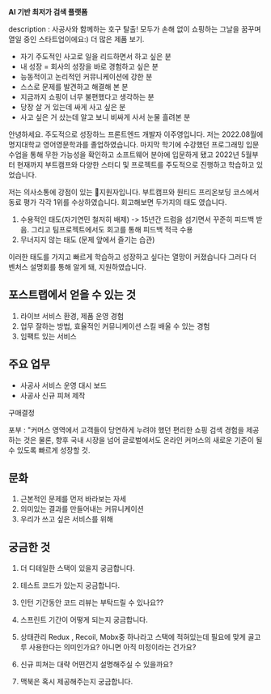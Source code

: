 **AI 기반 최저가 검색 플랫폼**

description : 사공사와 함께하는 호구 탈출! 모두가 손해 없이 쇼핑하는 그날을 꿈꾸며 열일 중인 스타트업이에요:) 더 많은 제품 보기.

-   자기 주도적인 사고로 일을 리드하면서 하고 싶은 분
-   내 성장 = 회사의 성장을 바로 경험하고 싶은 분
-   능동적이고 논리적인 커뮤니케이션에 강한 분
-   스스로 문제를 발견하고 해결해 본 분
-   지금까지 쇼핑이 너무 불편했다고 생각하는 분
-   당장 살 거 있는데 싸게 사고 싶은 분
-   사고 싶은 거 샀는데 알고 보니 비싸게 사서 눈물 흘려본 분


안녕하세요. 주도적으로 성장하느 프론트엔드 개발자 이주영입니다. 
저는 2022.08월에  명지대학교 영어영문학과를 졸업하였습니다. 마지막 학기에 수강했던 프로그래밍 입문 수업을 통해 무한 가능성을 확인하고 소프트웨어 분야에 입문하게 됐고  2022년 5월부터 현재까지 부트캠프와 다양한 스터디 및 프로젝트를 주도적으로 진행하고 학습하고 있었습니다. 

저는 의사소통에 강점이 있는 지원자입니다. 
부트캠프와 원티드 프리온보딩 코스에서 동료 평가 각각 1위를 수상하였습니다. 회고해보면 두가지의 태도 였습니다. 
1. 수용적인 태도(자기연민 철저히 배제)  -> 15년간 드럼을 섬기면서 꾸준히 피드백 받음. 그리고 팀프로젝트에서도 회고를 통해 피드백 적극 수용 
2. 무너지지 않는 태도 (문제 앞에서 즐기는 습관) 

이러한 태도를 가지고 빠르게 학습하고 성장하고 싶다는 열망이 커졌습니다 그러다  더 벤처스 설명회를 통해 알게 돼, 지원하였습니다. 

## 포스트랩에서 얻을 수 있는 것
1. 라이브 서비스 환경, 제품 운영 경험
2. 업무 잘하는 방법, 효율적인 커뮤니케이션 스킬 배울 수 있는 경험
3. 임팩트 있는 서비스


## 주요 업무
- 사공사 서비스 운영 대시 보드 
- 사공사 신규 피쳐 제작

구매결정

포부 : "커머스 영역에서 고객들이 당연하게 누려야 했던 편리한 쇼핑 검색 경험을 제공하는 것은 물론, 향후 국내 시장을 넘어 글로벌에서도 온라인 커머스의 새로운 기준이 될 수 있도록 빠르게 성장할 것.

## 문화 
1. 근본적인 문제를 먼저 바라보는 자세 
2. 의미있는 결과를 만들어내는 커뮤니케이션
3. 우리가 쓰고 싶은 서비스를 위해

## 궁금한 것 
1. 더 디테일한 스택이 있을지 궁금합니다.
2. 테스트 코드가 있는지 궁금합니다. 
3. 인턴 기간동안 코드 리뷰는 부탁드릴 수 있나요??

5. 스프린트 기간이 어떻게 되는지 궁금합니다. 
6. 상태관리 Redux , Recoil, Mobx중 하나라고 스택에 적혀있는데 필요에 맞게 골고루 사용한다는 의미인가요? 아니면 아직 미정이라는 건가요? 
7. 신규 피쳐는 대략 어떤건지 설명해주실 수 있을까요?
8. 맥북은 혹시 제공해주는지 궁금합니다. 
